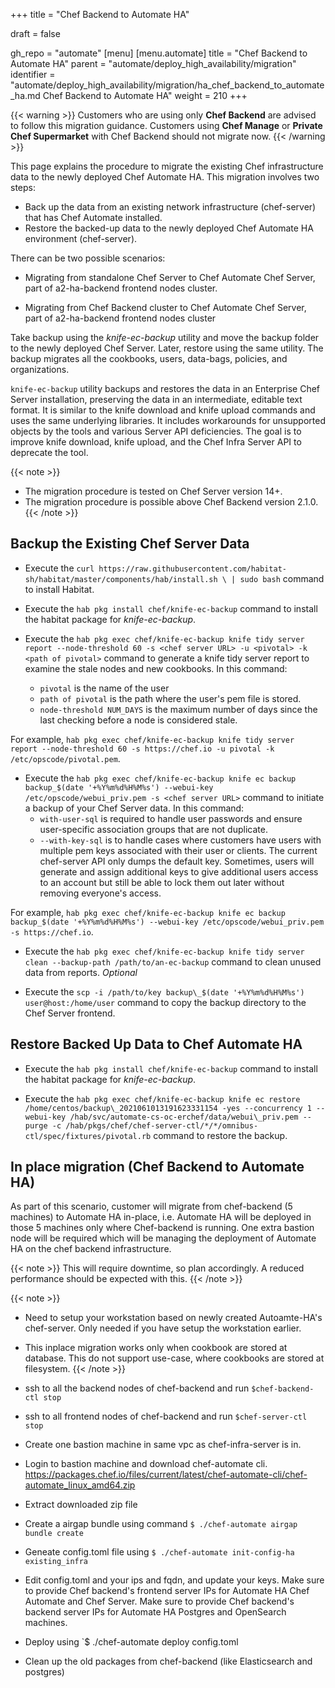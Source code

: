 +++
title = "Chef Backend to Automate HA"

draft = false

gh_repo = "automate"
[menu]
  [menu.automate]
    title = "Chef Backend to Automate HA"
    parent = "automate/deploy_high_availability/migration"
    identifier = "automate/deploy_high_availability/migration/ha_chef_backend_to_automate_ha.md Chef Backend to Automate HA"
    weight = 210
+++

{{< warning >}}
Customers who are using only **Chef Backend** are advised to follow this migration guidance. Customers using **Chef Manage** or **Private Chef Supermarket** with Chef Backend should not migrate now.
{{< /warning >}}

This page explains the procedure to migrate the existing Chef infrastructure data to the newly deployed Chef Automate HA. This migration involves two steps:

-   Back up the data from an existing network infrastructure (chef-server) that has Chef Automate installed.
-   Restore the backed-up data to the newly deployed Chef Automate HA environment (chef-server).

There can be two possible scenarios:

-   Migrating from standalone Chef Server to Chef Automate Chef Server, part of a2-ha-backend frontend nodes cluster.

-   Migrating from Chef Backend cluster to Chef Automate Chef Server, part of a2-ha-backend frontend nodes cluster

Take backup using the _knife-ec-backup_ utility and move the backup folder to the newly deployed Chef Server. Later, restore using the same utility. The backup migrates all the cookbooks, users, data-bags, policies, and organizations.

`knife-ec-backup` utility backups and restores the data in an Enterprise Chef Server installation, preserving the data in an intermediate, editable text format. It is similar to the knife download and knife upload commands and uses the same underlying libraries. It includes workarounds for unsupported objects by the tools and various Server API deficiencies. The goal is to improve knife download, knife upload, and the Chef Infra Server API to deprecate the tool.

{{< note >}}
- The migration procedure is tested on Chef Server version 14+.
- The migration procedure is possible above Chef Backend version 2.1.0.
{{< /note >}}

## Backup the Existing Chef Server Data

-   Execute the `curl https://raw.githubusercontent.com/habitat-sh/habitat/master/components/hab/install.sh \ | sudo bash` command to install Habitat.

-   Execute the `hab pkg install chef/knife-ec-backup` command to install the habitat package for _knife-ec-backup_.

-   Execute the `hab pkg exec chef/knife-ec-backup knife tidy server report --node-threshold 60 -s <chef server URL> -u <pivotal> -k <path of pivotal>` command to generate a knife tidy server report to examine the stale nodes and new cookbooks. In this command:
    -   `pivotal` is the name of the user
    -   `path of pivotal` is the path where the user's pem file is stored.
    -   `node-threshold NUM_DAYS` is the maximum number of days since the last checking before a node is considered stale.

For example, `hab pkg exec chef/knife-ec-backup knife tidy server report --node-threshold 60 -s https://chef.io -u pivotal -k /etc/opscode/pivotal.pem`.

-   Execute the `hab pkg exec chef/knife-ec-backup knife ec backup backup_$(date '+%Y%m%d%H%M%s') --webui-key /etc/opscode/webui_priv.pem -s <chef server URL>` command to initiate a backup of your Chef Server data. In this command:
    -   `with-user-sql` is required to handle user passwords and ensure user-specific association groups that are not duplicate.
    -   `--with-key-sql` is to handle cases where customers have users with multiple pem keys associated with their user or clients. The current chef-server API only dumps the default key. Sometimes, users will generate and assign additional keys to give additional users access to an account but still be able to lock them out later without removing everyone's access.

For example, `hab pkg exec chef/knife-ec-backup knife ec backup backup_$(date '+%Y%m%d%H%M%s') --webui-key /etc/opscode/webui_priv.pem -s https://chef.io`.

-   Execute the `hab pkg exec chef/knife-ec-backup knife tidy server clean --backup-path /path/to/an-ec-backup` command to clean unused data from reports. _Optional_

-   Execute the `scp -i /path/to/key backup\_$(date '+%Y%m%d%H%M%s') user@host:/home/user` command to copy the backup directory to the Chef Server frontend.

## Restore Backed Up Data to Chef Automate HA

-   Execute the `hab pkg install chef/knife-ec-backup` command to install the habitat package for _knife-ec-backup_.

-   Execute the `hab pkg exec chef/knife-ec-backup knife ec restore /home/centos/backup\_2021061013191623331154 -yes --concurrency 1 --webui-key /hab/svc/automate-cs-oc-erchef/data/webui\_priv.pem --purge -c /hab/pkgs/chef/chef-server-ctl/*/*/omnibus-ctl/spec/fixtures/pivotal.rb` command to restore the backup.

## In place migration (Chef Backend to Automate HA)

As part of this scenario, customer will migrate from chef-backend (5 machines) to Automate HA in-place, i.e. Automate HA will be deployed in those 5 machines only where Chef-backend is running. One extra bastion node will be required which will be managing the deployment of Automate HA on the chef backend infrastructure.



{{< note >}}
This will require downtime, so plan accordingly. A reduced performance should be expected with this. 
{{< /note >}}

{{< note >}}
- Need to setup your workstation based on newly created Autoamte-HA's chef-server. Only needed if you have setup the workstation earlier. 
- This inplace migration works only when cookbook are stored at database. This do not support use-case, where cookbooks are stored at filesystem. 
{{< /note >}}

- ssh to all the backend nodes of chef-backend and run `$chef-backend-ctl stop`
- ssh to all frontend nodes of chef-backend and run `$chef-server-ctl stop`
- Create one bastion machine in same vpc as chef-infra-server is in.
- Login to bastion machine and download chef-automate cli. https://packages.chef.io/files/current/latest/chef-automate-cli/chef-automate_linux_amd64.zip
- Extract downloaded zip file
- Create a airgap bundle using command `$ ./chef-automate airgap bundle create `
- Geneate config.toml file using `$ ./chef-automate init-config-ha existing_infra `
- Edit config.toml and your ips and fqdn, and update your keys. Make sure to provide Chef backend's frontend server IPs for Automate HA Chef Automate and Chef Server. Make sure to provide Chef backend's backend server IPs for Automate HA Postgres and OpenSearch machines.
- Deploy using `$ ./chef-automate deploy config.toml <airgapped bundle name>
- Clean up the old packages from chef-backend (like Elasticsearch and postgres)